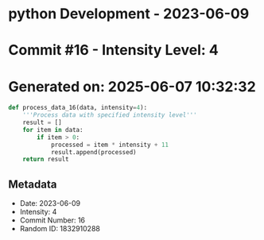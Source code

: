 ﻿# python Development - 2023-06-09
# Commit #16 - Intensity Level: 4
# Generated on: 2025-06-07 10:32:32
```python
def process_data_16(data, intensity=4):
    '''Process data with specified intensity level'''
    result = []
    for item in data:
        if item > 0:
            processed = item * intensity + 11
            result.append(processed)
    return result
```
## Metadata
- Date: 2023-06-09
- Intensity: 4
- Commit Number: 16
- Random ID: 1832910288
